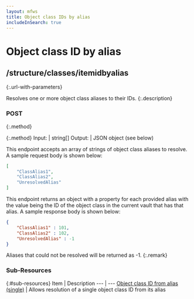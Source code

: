 ```yaml
---
layout: mfws
title: Object class IDs by alias
includeInSearch: true
---
```


# Object class ID by alias

## /structure/classes/itemidbyalias
{:.url-with-parameters}

Resolves one or more object class aliases to their IDs.
{:.description}

### POST
{:.method}

{:.method}
Input: | string[]
Output: | JSON object (see below)

This endpoint accepts an array of strings of object class aliases to resolve.  A sample request body is shown below:

```json
[
	"ClassAlias1",
	"ClassAlias2",
	"UnresolvedAlias"
]
```

This endpoint returns an object with a property for each provided alias with the value being the ID of the object class in the current vault that has that alias.  A sample response body is shown below:

```json
{
	"ClassAlias1" : 101,
	"ClassAlias2" : 102,
	"UnresolvedAlias" : -1
}
```

Aliases that could not be resolved will be returned as -1.
{:.remark}

### Sub-Resources

{:#sub-resources}
Item | Description
--- | ---
[Object class ID from alias (single)](alias/) | Allows resolution of a single object class ID from its alias